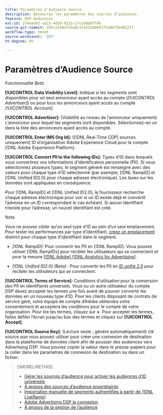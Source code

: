 ```yaml
---
title: Paramètres d’Audience Source
description: Découvrez les paramètres des sources d’audience.
feature: DSP Audiences
exl-id: 274ea502-ad15-4d3d-922a-17caddb87f69
source-git-commit: 295cc610a7e5e811fe555db69373a8bf5b4012f7
workflow-type: tm+mt
source-wordcount: '357'
ht-degree: 0%

---
```


# Paramètres d’Audience Source

*Fonctionnalité Beta*

**[!UICONTROL Data Visibility Level]:** Indique si les segments sont disponibles pour un seul annonceur ayant accès au compte (*[!UICONTROL Advertiser]*) ou pour tous les annonceurs ayant accès au compte *[!UICONTROL Account]*.

**[!UICONTROL Advertiser]:** (Visibilité au niveau de l’annonceur uniquement) L’annonceur pour lequel les segments sont disponibles. Sélectionnez-en un dans la liste des annonceurs ayant accès au compte.

**[!UICONTROL Enter IMS Org Id]:** ([!DNL Real-Time CDP] sources uniquement) ID d’organisation Adobe Experience Cloud pour le compte [!DNL Adobe Experience Platform].

**[!UICONTROL Convert PII to the following IDs]:** Types d’ID dans lesquels vous convertirez vos informations d’identification personnelle (PII). Si vous sélectionnez plusieurs types, le segment généré est renseigné avec des valeurs pour chaque type d’ID sélectionné (par exemple, [!DNL RampID] et [!DNL Unified ID2.0] pour chaque adresse électronique). Les taxes sur les données sont appliquées en conséquence.

Pour [!DNL RampID] et [!DNL Unified ID2.0], le fournisseur recherche chaque adresse électronique pour voir si un ID existe déjà et convertit l’adresse en un ID correspondant le cas échéant. Si aucun identifiant n’existe pour l’adresse, un nouvel identifiant est créé.

>[!NOTE]
>
>Vous ne pouvez cibler qu’un seul type d’ID au sein d’un seul emplacement. Pour tester les performances par type d’identifiant, [ créez un emplacement](/help/dsp/campaign-management/placements/placement-create.md) distinct pour chaque type d’identifiant dans le segment.

* *[!DNL RampID]:* Pour convertir les PII en [!DNL RampID]. Vous pouvez utiliser [!DNL RampIDs] pour recibler les utilisateurs qui se connectent et pour la mesure [[!DNL Adobe] [!DNL Analytics for Advertising]](/help/integrations/analytics/overview.md).

* *[!DNL Unified ID2.0] (Beta) :* Pour convertir les PII en [ ID unifié 2.0](https://unifiedid.com) pour recibler les utilisateurs qui se connectent.

<!-- Later
* *[!DNL ID5] (Beta):* To convert PII to an [!DNL ID5] ID. You can use [!DNL ID5] IDs for retargeting logging-in users and for [[!DNL Adobe] [!DNL Analytics for Advertising]](/help/integrations/analytics/overview.md) measurement.

-->

**[!UICONTROL Terms of Service]:** Conditions d’utilisation pour la conversion des PII en identifiants universels. Vous ou un autre utilisateur du compte DSP devez accepter les termes une fois avant de pouvoir convertir les données en un nouveau type d’ID. Pour les clients disposant de contrats de service géré, votre équipe de compte d’Adobe obtiendra votre consentement et acceptera les conditions pour le compte de votre organisation. Pour lire les termes, cliquez sur **>**. Pour accepter les termes, faites défiler l’écran jusqu’au bas des termes et cliquez sur **[!UICONTROL Accept]**.

**[!UICONTROL Source Key]:** (Lecture seule ; généré automatiquement) clé source que vous pouvez utiliser pour créer une connexion de destination dans la plateforme de données client afin de pousser des audiences vers Advertising DSP. Vous pouvez copier la valeur dans le presse-papiers pour la coller dans les paramètres de connexion de destination ou dans un fichier.

>[!MORELIKETHIS]
>
>* [Gérer les sources d’audience pour activer les audiences d’ID universels](source-manage.md)
>* [À propos des sources d’audience propriétaires](source-about.md)
>* [ Importation manuelle de segments authentifiés à partir de  [!DNL LiveRamp]](/help/dsp/audiences/sources/source-import-liveramp-segments.md)
>* [Adobe Advertising DSP la connexion](https://experienceleague.adobe.com/docs/experience-platform/destinations/catalog/advertising/adobe-advertising-cloud-connection.html?lang=fr)
>* [À propos de la gestion de l’audience](/help/dsp/audiences/audience-about.md)
